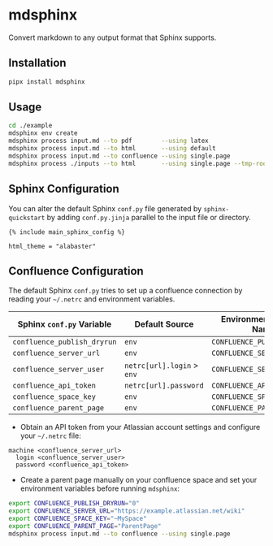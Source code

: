 # mdsphinx

Convert markdown to any output format that Sphinx supports.

## Installation

```bash
pipx install mdsphinx
```

## Usage

```bash
cd ./example
mdsphinx env create
mdsphinx process input.md --to pdf        --using latex
mdsphinx process input.md --to html       --using default
mdsphinx process input.md --to confluence --using single.page
mdsphinx process ./inputs --to html       --using single.page --tmp-root . --reconfigure --show-output --env-name default
```

## Sphinx Configuration

You can alter the default Sphinx `conf.py` file generated by `sphinx-quickstart` by adding `conf.py.jinja` parallel to the input file or directory.

```jinja2
{% include main_sphinx_config %}

html_theme = "alabaster"
```

## Confluence Configuration

The default Sphinx `conf.py` tries to set up a confluence connection by reading your `~/.netrc` and environment variables.

| Sphinx `conf.py` Variable   | Default Source             | Environment Variable Name   | Example Value                        |
|-----------------------------|----------------------------|-----------------------------|--------------------------------------|
| `confluence_publish_dryrun` | `env`                      | `CONFLUENCE_PUBLISH_DRYRUN` | `1`                                  |
| `confluence_server_url`     | `env`                      | `CONFLUENCE_SERVER_URL`     | `https://example.atlassian.net/wiki` |
| `confluence_server_user`    | `netrc[url].login` > `env` | `CONFLUENCE_SERVER_USER`    | `example@gmail.com`                  |
| `confluence_api_token`      | `netrc[url].password`      | `CONFLUENCE_API_TOKEN`      | `api-token`                          |
| `confluence_space_key`      | `env`                      | `CONFLUENCE_SPACE_KEY`      | `~MySpace`                           |
| `confluence_parent_page`    | `env`                      | `CONFLUENCE_PARENT_PAGE`    | `ParentPage`                         |

- Obtain an API token from your Atlassian account settings and configure your `~/.netrc` file:

```plaintext
machine <confluence_server_url>
  login <confluence_server_user>
  password <confluence_api_token>
```

- Create a parent page manually on your confluence space and set your environment variables before running `mdsphinx`:

```bash
export CONFLUENCE_PUBLISH_DRYRUN="0"
export CONFLUENCE_SERVER_URL="https://example.atlassian.net/wiki"
export CONFLUENCE_SPACE_KEY="~MySpace"
export CONFLUENCE_PARENT_PAGE="ParentPage"
mdsphinx process input.md --to confluence --using single.page
```
